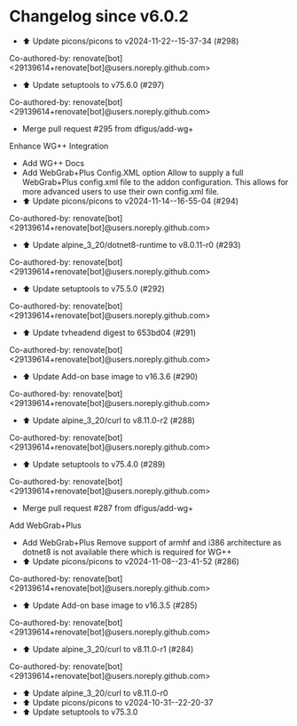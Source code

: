 # Changelog since v6.0.2
- ⬆️ Update picons/picons to v2024-11-22--15-37-34 (#298)

Co-authored-by: renovate[bot] <29139614+renovate[bot]@users.noreply.github.com> 
- ⬆️ Update setuptools to v75.6.0 (#297)

Co-authored-by: renovate[bot] <29139614+renovate[bot]@users.noreply.github.com> 
- Merge pull request #295 from dfigus/add-wg+

Enhance WG++ Integration 
- Add WG++ Docs 
- Add WebGrab+Plus Config.XML option
Allow to supply a full WebGrab+Plus config.xml file to the addon
configuration. This allows for more advanced users to use their own
config.xml file. 
- ⬆️ Update picons/picons to v2024-11-14--16-55-04 (#294)

Co-authored-by: renovate[bot] <29139614+renovate[bot]@users.noreply.github.com> 
- ⬆️ Update alpine_3_20/dotnet8-runtime to v8.0.11-r0 (#293)

Co-authored-by: renovate[bot] <29139614+renovate[bot]@users.noreply.github.com> 
- ⬆️ Update setuptools to v75.5.0 (#292)

Co-authored-by: renovate[bot] <29139614+renovate[bot]@users.noreply.github.com> 
- ⬆️ Update tvheadend digest to 653bd04 (#291)

Co-authored-by: renovate[bot] <29139614+renovate[bot]@users.noreply.github.com> 
- ⬆️ Update Add-on base image to v16.3.6 (#290)

Co-authored-by: renovate[bot] <29139614+renovate[bot]@users.noreply.github.com> 
- ⬆️ Update alpine_3_20/curl to v8.11.0-r2 (#288)

Co-authored-by: renovate[bot] <29139614+renovate[bot]@users.noreply.github.com> 
- ⬆️ Update setuptools to v75.4.0 (#289)

Co-authored-by: renovate[bot] <29139614+renovate[bot]@users.noreply.github.com> 
- Merge pull request #287 from dfigus/add-wg+

Add WebGrab+Plus 
- Add WebGrab+Plus
Remove support of armhf and i386 architecture as dotnet8 is not available
there which is required for WG++ 
- ⬆️ Update picons/picons to v2024-11-08--23-41-52 (#286)

Co-authored-by: renovate[bot] <29139614+renovate[bot]@users.noreply.github.com> 
- ⬆️ Update Add-on base image to v16.3.5 (#285)

Co-authored-by: renovate[bot] <29139614+renovate[bot]@users.noreply.github.com> 
- ⬆️ Update alpine_3_20/curl to v8.11.0-r1 (#284)

Co-authored-by: renovate[bot] <29139614+renovate[bot]@users.noreply.github.com> 
- ⬆️ Update alpine_3_20/curl to v8.11.0-r0 
- ⬆️ Update picons/picons to v2024-10-31--22-20-37 
- ⬆️ Update setuptools to v75.3.0 
